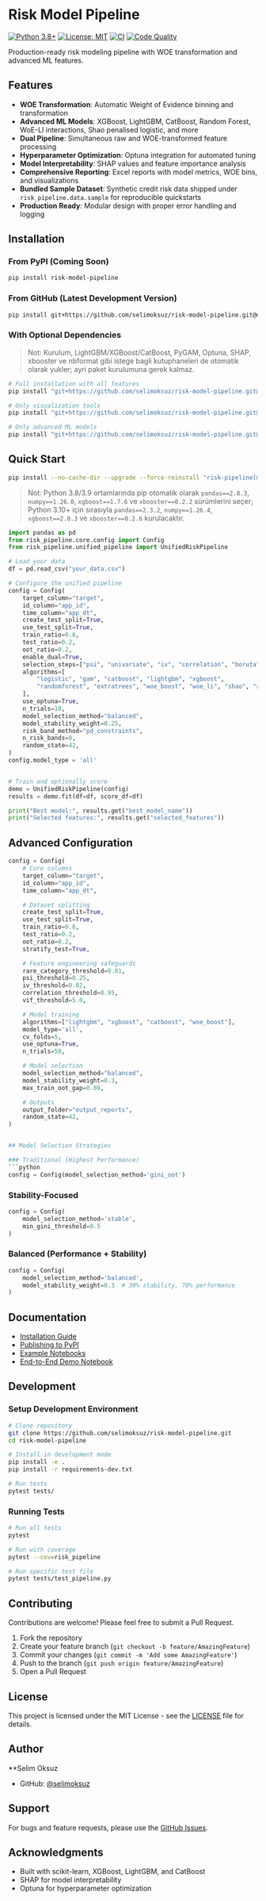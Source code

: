 # Risk Model Pipeline

[![Python 3.8+](https://img.shields.io/badge/python-3.8+-blue.svg)](https://www.python.org/downloads/)
[![License: MIT](https://img.shields.io/badge/License-MIT-yellow.svg)](https://opensource.org/licenses/MIT)
[![CI](https://github.com/selimoksuz/risk-model-pipeline/actions/workflows/ci.yml/badge.svg)](https://github.com/selimoksuz/risk-model-pipeline/actions/workflows/ci.yml)
[![Code Quality](https://img.shields.io/badge/code%20quality-99.5%25-brightgreen)](https://github.com/selimoksuz/risk-model-pipeline)

Production-ready risk modeling pipeline with WOE transformation and advanced ML features.

## Features

- **WOE Transformation**: Automatic Weight of Evidence binning and transformation
- **Advanced ML Models**: XGBoost, LightGBM, CatBoost, Random Forest, WoE-LI interactions, Shao penalised logistic, and more
- **Dual Pipeline**: Simultaneous raw and WOE-transformed feature processing
- **Hyperparameter Optimization**: Optuna integration for automated tuning
- **Model Interpretability**: SHAP values and feature importance analysis
- **Comprehensive Reporting**: Excel reports with model metrics, WOE bins, and visualizations
- **Bundled Sample Dataset**: Synthetic credit risk data shipped under `risk_pipeline.data.sample` for reproducible quickstarts
- **Production Ready**: Modular design with proper error handling and logging

## Installation

### From PyPI (Coming Soon)
```bash
pip install risk-model-pipeline
```

### From GitHub (Latest Development Version)
```bash
pip install git+https://github.com/selimoksuz/risk-model-pipeline.git@development
```

### With Optional Dependencies

> Not: Kurulum, LightGBM/XGBoost/CatBoost, PyGAM, Optuna, SHAP, xbooster ve nbformat gibi istege bagli kutuphaneleri de otomatik olarak yukler; ayri paket kurulumuna gerek kalmaz.

```bash
# Full installation with all features
pip install "git+https://github.com/selimoksuz/risk-model-pipeline.git@development#egg=risk-model-pipeline[all]"

# Only visualization tools
pip install "git+https://github.com/selimoksuz/risk-model-pipeline.git@development#egg=risk-model-pipeline[viz]"

# Only advanced ML models
pip install "git+https://github.com/selimoksuz/risk-model-pipeline.git@development#egg=risk-model-pipeline[ml]"
```

## Quick Start

```bash
pip install --no-cache-dir --upgrade --force-reinstall "risk-pipeline[ml,notebook] @ git+https://github.com/selimoksuz/risk-model-pipeline.git@development"
```

> Not: Python 3.8/3.9 ortamlarında pip otomatik olarak `pandas==2.0.3`, `numpy==1.26.0`, `xgboost==1.7.6` ve `xbooster==0.2.2` sürümlerini seçer; Python 3.10+ için sırasıyla `pandas==2.3.2`, `numpy==1.26.4`, `xgboost==2.0.3` ve `xbooster==0.2.6` kurulacaktır.

```python
import pandas as pd
from risk_pipeline.core.config import Config
from risk_pipeline.unified_pipeline import UnifiedRiskPipeline

# Load your data
df = pd.read_csv("your_data.csv")

# Configure the unified pipeline
config = Config(
    target_column="target",
    id_column="app_id",
    time_column="app_dt",
    create_test_split=True,
    use_test_split=True,
    train_ratio=0.6,
    test_ratio=0.2,
    oot_ratio=0.2,
    enable_dual=True,
    selection_steps=["psi", "univariate", "iv", "correlation", "boruta", "stepwise"],
    algorithms=[
        "logistic", "gam", "catboost", "lightgbm", "xgboost",
        "randomforest", "extratrees", "woe_boost", "woe_li", "shao", "xbooster",
    ],
    use_optuna=True,
    n_trials=10,
    model_selection_method="balanced",
    model_stability_weight=0.25,
    risk_band_method="pd_constraints",
    n_risk_bands=8,
    random_state=42,
)
config.model_type = 'all'


# Train and optionally score
demo = UnifiedRiskPipeline(config)
results = demo.fit(df=df, score_df=df)

print("Best model:", results.get("best_model_name"))
print("Selected features:", results.get("selected_features"))
```

## Advanced Configuration

```python
config = Config(
    # Core columns
    target_column="target",
    id_column="app_id",
    time_column="app_dt",

    # Dataset splitting
    create_test_split=True,
    use_test_split=True,
    train_ratio=0.6,
    test_ratio=0.2,
    oot_ratio=0.2,
    stratify_test=True,

    # Feature engineering safeguards
    rare_category_threshold=0.01,
    psi_threshold=0.25,
    iv_threshold=0.02,
    correlation_threshold=0.95,
    vif_threshold=5.0,

    # Model training
    algorithms=["lightgbm", "xgboost", "catboost", "woe_boost"],
    model_type='all',
    cv_folds=5,
    use_optuna=True,
    n_trials=50,

    # Model selection
    model_selection_method="balanced",
    model_stability_weight=0.3,
    max_train_oot_gap=0.08,

    # Outputs
    output_folder="output_reports",
    random_state=42,
)


## Model Selection Strategies

### Traditional (Highest Performance)
```python
config = Config(model_selection_method='gini_oot')
```

### Stability-Focused
```python
config = Config(
    model_selection_method='stable',
    min_gini_threshold=0.5
)
```

### Balanced (Performance + Stability)
```python
config = Config(
    model_selection_method='balanced',
    model_stability_weight=0.3  # 30% stability, 70% performance
)
```

## Documentation

- [Installation Guide](INSTALL_GUIDE.md)
- [Publishing to PyPI](PUBLISH_TO_PYPI.md)
- [Example Notebooks](notebooks/)
- [End-to-End Demo Notebook](notebooks/Risk_Model_Pipeline_End_to_End.ipynb)

## Development

### Setup Development Environment
```bash
# Clone repository
git clone https://github.com/selimoksuz/risk-model-pipeline.git
cd risk-model-pipeline

# Install in development mode
pip install -e .
pip install -r requirements-dev.txt

# Run tests
pytest tests/
```

### Running Tests
```bash
# Run all tests
pytest

# Run with coverage
pytest --cov=risk_pipeline

# Run specific test file
pytest tests/test_pipeline.py
```

## Contributing

Contributions are welcome! Please feel free to submit a Pull Request.

1. Fork the repository
2. Create your feature branch (`git checkout -b feature/AmazingFeature`)
3. Commit your changes (`git commit -m 'Add some AmazingFeature'`)
4. Push to the branch (`git push origin feature/AmazingFeature`)
5. Open a Pull Request

## License

This project is licensed under the MIT License - see the [LICENSE](LICENSE) file for details.

## Author

**Selim Oksuz
- GitHub: [@selimoksuz](https://github.com/selimoksuz)

## Support

For bugs and feature requests, please use the [GitHub Issues](https://github.com/selimoksuz/risk-model-pipeline/issues).

## Acknowledgments

- Built with scikit-learn, XGBoost, LightGBM, and CatBoost
- SHAP for model interpretability
- Optuna for hyperparameter optimization

